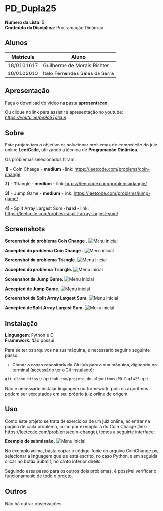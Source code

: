 # PD_Dupla25

**Número da Lista**: 5<br>
**Conteúdo da Disciplina**: Programação Dinâmica<br>

## Alunos
|Matrícula | Aluno |
| -- | -- |
| 18/0101617  |  Guilherme de Morais Richter |
| 18/0102613  |  Ítalo Fernandes Sales de Serra |

## Apresentação

Faça o download do vídeo na pasta <b>apresentacao</b>.

Ou clique no link para assistir à apresentação no youtube: <i>https://youtu.be/pe9oSTgIxLA</i>

## Sobre 

Este projeto tem o objetivo de solucionar problemas de competição do juiz online <b>LeetCode</b>, utilizando a técnica de <b>Programação Dinâmica</b>.

Os problemas selecionados foram:

<b>1)</b> - Coin Change - <b>medium</b> - link: https://leetcode.com/problems/coin-change

<b>2)</b> - Triangle - <b>medium</b> - link: https://leetcode.com/problems/triangle/

<b>3)</b> - Jump Game - <b>medium</b> - link: https://leetcode.com/problems/jump-game/

<b>4)</b> - Split Array Largest Sum - <b>hard</b> - link: https://leetcode.com/problems/split-array-largest-sum/

## Screenshots

<b>Screenshot do problema Coin Change .</b>
![Menu inicial](assets/CoinChange.png)

<b>Accepted do problema Coin Change .</b>
![Menu inicial](assets/(submit)CoinChange.png)

<b>Screenshot do problema Triangle.</b>
![Menu inicial](assets/Triangle.png)

<b>Accepted do problema Triangle.</b>
![Menu inicial](assets/(submit)Triangle.png)

<b>Screenshot de Jump Game.</b>
![Menu inicial](assets/JumpGame.png)

<b>Accepted de Jump Game.</b>
![Menu inicial](assets/(submit)JumpGame.png)

<b>Screenshot de Split Array Largest Sum.</b>
![Menu inicial](assets/SplitArrayLargestSum.png)

<b>Accepted de Split Array Largest Sum.</b>
![Menu inicial](assets/(submit)SplitArrayLargestSum.png)

## Instalação 

**Linguagem**: Python e C<br>
**Framework**: Não possui<br>

Para se ter os arquivos na sua máquina, é necessário seguir o seguinte passo:

- Clonar o nosso repositório do GitHub para a sua máquina, digitando no terminal (necessário ter o Git instalado):

```python
git clone https://github.com/projeto-de-algoritmos/PD_Dupla25.git
```

Não é necessário instalar linguagem ou framework, pois os algoritmos podem ser executados em seu próprio juiz online de origem.

## Uso 

Como este projeto se trata de exercícios de um juiz online, ao entrar na página de cada problema, como por exemplo, a do Coin Change (link: https://leetcode.com/problems/coin-change), temos a seguinte interface:

<b>Exemplo de submissão.</b>
![Menu inicial](assets/(submit)CoinChange.png)

No exemplo acima, basta copiar o código-fonte do arquivo CoinChange.py, selecionar a linguagem que ele está escrito, no caso Python, e em seguida clicar no botão Submit, no canto inferior direito.

Seguindo esse passo para os outros dois problemas, é possível verificar o funcionamento de todo o projeto.

## Outros 

Não há outras observações.